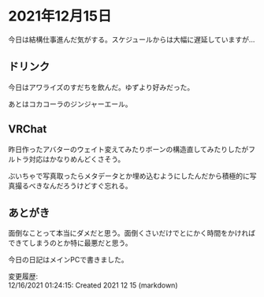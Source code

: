 # 2021年12月15日

今日は結構仕事進んだ気がする。スケジュールからは大幅に遅延していますが…

## ドリンク

今日はアワライズのすだちを飲んだ。ゆずより好みだった。

あとはコカコーラのジンジャーエール。

## VRChat

昨日作ったアバターのウェイト変えてみたりボーンの構造直してみたりしたがフルトラ対応はかなりめんどくさそう。

ぶいちゃで写真取ったらメタデータとか埋め込むようにしたんだから積極的に写真撮るべきなんだろうけどすぐ忘れる。

## あとがき

面倒なことって本当にダメだと思う。面倒くさいだけでとにかく時間をかければできてしまうのとか特に最悪だと思う。

今日の日記はメインPCで書きました。

変更履歴:  
12/16/2021 01:24:15: Created 2021 12 15 (markdown)  
